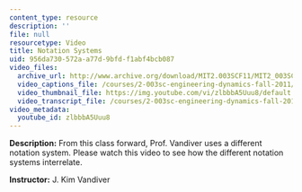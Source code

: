 ```yaml
---
content_type: resource
description: ''
file: null
resourcetype: Video
title: Notation Systems
uid: 956da730-572a-a77d-9bfd-f1abf4bcb087
video_files:
  archive_url: http://www.archive.org/download/MIT2.003SCF11/MIT2_003SCF11_lec14b_300k.mp4
  video_captions_file: /courses/2-003sc-engineering-dynamics-fall-2011/206ee65ed99858b4ae1bf07cf9755020_zlbbbA5Uuu8.vtt
  video_thumbnail_file: https://img.youtube.com/vi/zlbbbA5Uuu8/default.jpg
  video_transcript_file: /courses/2-003sc-engineering-dynamics-fall-2011/60aa07f51c3458ea1a529d6f81c75fe7_zlbbbA5Uuu8.pdf
video_metadata:
  youtube_id: zlbbbA5Uuu8
---
```


**Description:** From this class forward, Prof. Vandiver uses a different notation system. Please watch this video to see how the different notation systems interrelate.

**Instructor:** J. Kim Vandiver